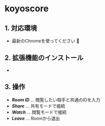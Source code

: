 # koyoscore
## 1. 対応環境
 * 最新のChromeを使ってください :bow:

## 2. 拡張機能のインストール
 * 
## 3. 操作
 * ***Room ID*** ... 閲覧したい相手と共通のIDを入力
 * ***Share*** ... 共有モードで接続
 * ***Watch*** ... 閲覧モードで接続
 * ***Leave*** ... Roomから退出
